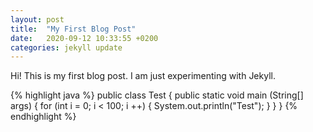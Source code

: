 ```yaml
---
layout: post
title:  "My First Blog Post"
date:   2020-09-12 10:33:55 +0200
categories: jekyll update
---
```

Hi!
This is my first blog post. I am just experimenting with Jekyll.

{% highlight java %}
public class Test {
  public static void main (String[] args) {
    for (int i = 0; i < 100; i ++) {
      System.out.println("Test");
    }
  }
}
{% endhighlight %}
